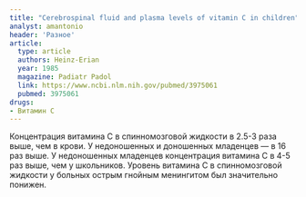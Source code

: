 ```yaml
---
title: "Cerebrospinal fluid and plasma levels of vitamin C in children"
analyst: amantonio
header: 'Разное'
article:
  type: article
  authors: Heinz-Erian
  year: 1985
  magazine: Padiatr Padol
  link: https://www.ncbi.nlm.nih.gov/pubmed/3975061
  pubmed: 3975061
drugs:
- Витамин C
---
```


Концентрация витамина С в спинномозговой жидкости в 2.5-3 раза выше, чем в крови. У недоношенных и доношенных младенцев — в 16 раз выше. У недоношенных младенцев концентрация витамина С в 4-5 раз выше, чем у школьников.
Уровень витамина С в спинномозговой жидкости у больных острым гнойным менингитом был значительно понижен.
